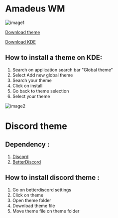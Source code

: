 # Amadeus WM
![image1](https://i.ibb.co/kJSTt9C/Screenshot-20200805-183251.png)

[Download theme](https://store.kde.org/p/1235613)

[Download KDE](https://kde.org/download/)

## How to install a theme on KDE:
  1. Search on application search bar "Global theme"
  2. Select Add new global theme
  3. Search your theme
  4. Click on install
  5. Go back to theme selection
  6. Select your theme

![image2](https://i.ibb.co/K5VqJnC/Screenshot-20200819-194732.png)

# Discord theme

## Dependency :
  1. [Discord](https://discord.com) 
  2. [BetterDiscord](https://betterdiscord.net/home)

## How to install discord theme : 
  1. Go on betterdiscord settings
  2. Click on theme
  3. Open theme folder 
  4. Download theme file 
  5. Move theme file on theme folder
